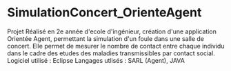 # SimulationConcert_OrienteAgent

Projet Réalisé en 2e année d'ecole d'ingénieur, création d'une application Orientée Agent, permettant la simulation d'un foule dans une salle de concert.
Elle permet de mesurer le nombre de contact entre chaque individu dans le cadre des etudes des maladies transmissibles par contact social.
Logiciel utilisé : Eclipse
Langages utlisés : SARL (Agent), JAVA
